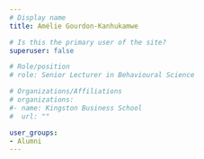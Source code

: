 ```yaml
---
# Display name
title: Amélie Gourdon-Kanhukamwe

# Is this the primary user of the site?
superuser: false

# Role/position
# role: Senior Lecturer in Behavioural Science

# Organizations/Affiliations
# organizations:
#- name: Kingston Business School
#  url: ""

user_groups:
- Alumni
---
```

